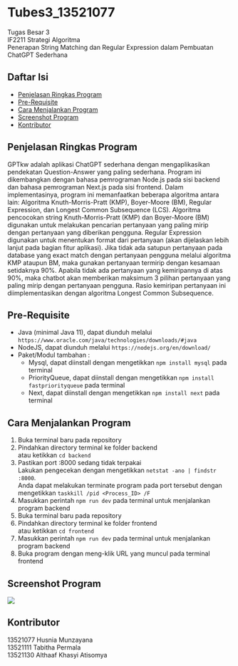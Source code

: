 # Tubes3_13521077
Tugas Besar 3 <br>
IF2211 Strategi Algoritma <br>
Penerapan String Matching dan Regular Expression dalam Pembuatan ChatGPT Sederhana

## Daftar Isi

- [Penjelasan Ringkas Program](#penjelasan-ringkas-program)
- [Pre-Requisite](#pre-requisite)
- [Cara Menjalankan Program](#cara-menjalankan-program)
- [Screenshot Program](#screenshot-program)
- [Kontributor](#kontributor)

## Penjelasan Ringkas Program

GPTkw adalah aplikasi ChatGPT sederhana dengan mengaplikasikan pendekatan Question-Answer yang paling sederhana. Program ini dikembangkan dengan bahasa pemrograman Node.js pada sisi backend dan bahasa pemrograman Next.js pada sisi frontend. Dalam implementasinya, program ini memanfaatkan beberapa algoritma antara lain: Algoritma Knuth-Morris-Pratt (KMP), Boyer-Moore (BM), Regular Expression, dan Longest Common Subsequence (LCS). Algoritma pencocokan string Knuth-Morris-Pratt (KMP) dan Boyer-Moore (BM) digunakan untuk melakukan pencarian pertanyaan yang paling mirip dengan pertanyaan yang diberikan pengguna. Regular Expression digunakan untuk menentukan format dari pertanyaan (akan dijelaskan lebih lanjut pada bagian fitur aplikasi). Jika tidak ada satupun pertanyaan pada database yang exact match dengan pertanyaan pengguna melalui algoritma KMP ataupun BM, maka gunakan pertanyaan termirip dengan kesamaan setidaknya 90%. Apabila tidak ada pertanyaan yang kemiripannya di atas 90%, maka chatbot akan memberikan maksimum 3 pilihan pertanyaan yang paling mirip dengan pertanyaan pengguna. Rasio kemiripan pertanyaan ini diimplementasikan dengan algoritma Longest Common Subsequence.

## Pre-Requisite
* Java (minimal Java 11), dapat diunduh melalui `https://www.oracle.com/java/technologies/downloads/#java`
* NodeJS, dapat diunduh melalui `https://nodejs.org/en/download/`
* Paket/Modul tambahan :
    * Mysql, dapat diinstall dengan mengetikkan `npm install mysql` pada terminal
    * PriorityQueue, dapat diinstall dengan mengetikkan `npm install fastpriorityqueue` pada terminal
    * Next, dapat diinstall dengan mengetikkan `npm install next` pada terminal

## Cara Menjalankan Program
1. Buka terminal baru pada repository <br>
2. Pindahkan directory terminal ke folder backend <br>
atau ketikkan `cd backend` <br>
3. Pastikan port :8000 sedang tidak terpakai<br>
Lakukan pengecekan dengan mengetikkan `netstat -ano | findstr :8000`.<br>
Anda dapat melakukan terminate program pada port tersebut dengan mengetikkan `taskkill /pid <Process_ID> /F`
4. Masukkan perintah `npm run dev` pada terminal untuk menjalankan program backend
5. Buka terminal baru pada repository <br>
6. Pindahkan directory terminal ke folder frontend <br>
atau ketikkan `cd frontend` <br>
7. Masukkan perintah `npm run dev` pada terminal untuk menjalankan program backend
8. Buka program dengan meng-klik URL yang muncul pada terminal frontend

## Screenshot Program

<img src="./program.png">

## Kontributor

13521077 Husnia Munzayana <br>
13521111 Tabitha Permala <br>
13521130 Althaaf Khasyi Atisomya
